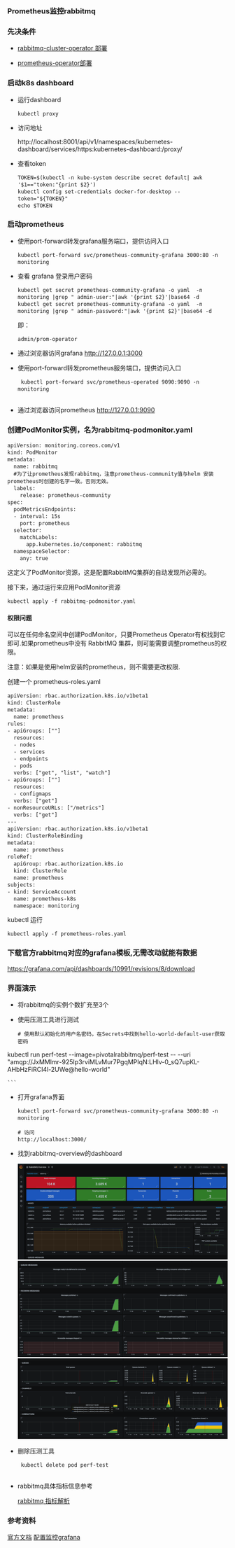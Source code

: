 ### Prometheus监控rabbitmq


### 先决条件

- [rabbitmq-cluster-operator 部署](https://github.com/rabbitmq/cluster-operator)

- [prometheus-operator部署](https://github.com/paradeum-team/operator-env/blob/main/prometheus-operator/Mac-docker-kubenetes-helm3%E5%AE%89%E8%A3%85prometheus-operator.md)


### 启动k8s dashboard

- 运行dashboard
	
	```
	kubectl proxy
	```

- 访问地址

	http://localhost:8001/api/v1/namespaces/kubernetes-dashboard/services/https:kubernetes-dashboard:/proxy/

- 查看token

	```
	TOKEN=$(kubectl -n kube-system describe secret default| awk '$1=="token:"{print $2}')
	kubectl config set-credentials docker-for-desktop --token="${TOKEN}"
	echo $TOKEN
	
	```
	
### 启动prometheus

- 使用port-forward转发grafana服务端口，提供访问入口

	```
	kubectl port-forward svc/prometheus-community-grafana 3000:80 -n monitoring
	
	```

- 查看 grafana 登录用户密码
	
	```
	kubectl get secret prometheus-community-grafana -o yaml  -n monitoring |grep " admin-user:"|awk '{print $2}'|base64 -d
	kubectl get secret prometheus-community-grafana -o yaml  -n monitoring |grep " admin-password:"|awk '{print $2}'|base64 -d
	
	```
	
	即：
	
	```
	admin/prom-operator
	
	```

- 通过浏览器访问grafana http://127.0.0.1:3000
- 使用port-forward转发prometheus服务端口，提供访问入口

    ```
     kubectl port-forward svc/prometheus-operated 9090:9090 -n monitoring
      
    ```

- 通过浏览器访问prometheus http://127.0.0.1:9090

###  创建PodMonitor实例，名为rabbitmq-podmonitor.yaml

```
apiVersion: monitoring.coreos.com/v1
kind: PodMonitor
metadata:
  name: rabbitmq
  #为了让prometheus发现rabbitmq，注意prometheus-community值与helm 安装prometheus时创建的名字一致。否则无效。
  labels:
    release: prometheus-community
spec:
  podMetricsEndpoints:
  - interval: 15s
    port: prometheus
  selector:
    matchLabels:
      app.kubernetes.io/component: rabbitmq
  namespaceSelector:
    any: true
```

这定义了PodMonitor资源，这是配置RabbitMQ集群的自动发现所必需的。

接下来，通过运行来应用PodMonitor资源

```
kubectl apply -f rabbitmq-podmonitor.yaml
```

#### 权限问题

可以在任何命名空间中创建PodMonitor，只要Prometheus Operator有权找到它即可.如果prometheus中没有 RabbitMQ 集群，则可能需要调整prometheus的权限。 

注意：如果是使用helm安装的prometheus，则不需要更改权限.

创建一个 prometheus-roles.yaml

```
apiVersion: rbac.authorization.k8s.io/v1beta1
kind: ClusterRole
metadata:
  name: prometheus
rules:
- apiGroups: [""]
  resources:
  - nodes
  - services
  - endpoints
  - pods
  verbs: ["get", "list", "watch"]
- apiGroups: [""]
  resources:
  - configmaps
  verbs: ["get"]
- nonResourceURLs: ["/metrics"]
  verbs: ["get"]
---
apiVersion: rbac.authorization.k8s.io/v1beta1
kind: ClusterRoleBinding
metadata:
  name: prometheus
roleRef:
  apiGroup: rbac.authorization.k8s.io
  kind: ClusterRole
  name: prometheus
subjects:
- kind: ServiceAccount
  name: prometheus-k8s
  namespace: monitoring

```

kubectl 运行

```
kubectl apply -f prometheus-roles.yaml
```

### 下载官方rabbitmq对应的grafana模板,无需改动就能有数据

https://grafana.com/api/dashboards/10991/revisions/8/download


### 界面演示

- 将rabbitmq的实例个数扩充至3个
- 使用压测工具进行测试
	
	```
	# 使用默认初始化的用户名密码，在Secrets中找到hello-world-default-user获取密码
kubectl run perf-test --image=pivotalrabbitmq/perf-test -- --uri "amqp://JxMMlmr-925Ip3rviMLvMur7PgqMPIqN:LHlv-0_sQ7upKL-AHbHzFiRCI4l-2UWe@hello-world" 
	
	```
- 打开grafana界面
	
	```
	kubectl port-forward svc/prometheus-community-grafana 3000:80 -n monitoring
	
	# 访问
	http://localhost:3000/
	
	```
	
- 找到rabbitmq-overview的dashboard

	![](./images/rabbitmq-dashboard1.png)
	![](./images/rabbitmq-dashboard2.png)
	![](./images/rabbitmq-dashboard3.png)

- 删除压测工具

	```
     kubectl delete pod perf-test
     
    ```
- rabbitmq具体指标信息参考

	[rabbitmq 指标解析](https://www.rabbitmq.com/prometheus.html#grafana-configuration)

	


### 参考资料

[官方文档](https://www.rabbitmq.com/kubernetes/operator/operator-monitoring.html)
[配置监控grafana](https://www.rabbitmq.com/prometheus.html#grafana-configuration)